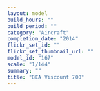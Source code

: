 ```yaml
---
layout: model
build_hours: ""
build_period: ""
category: "Aircraft"
completion_date: "2014"
flickr_set_id: ""
flickr_set_thumbnail_url: ""
model_id: "167"
scale: "1/144"
summary: ""
title: "BEA Viscount 700"
---
```



